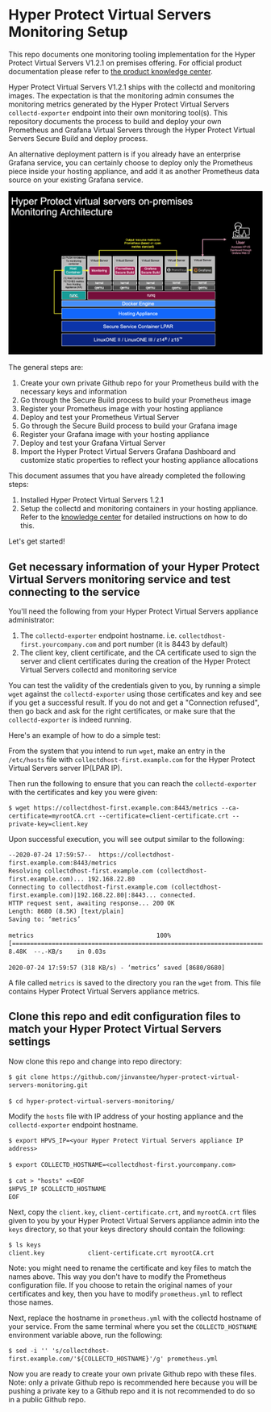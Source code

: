 # Hyper Protect Virtual Servers Monitoring Setup

This repo documents one monitoring tooling implementation for the Hyper Protect Virtual Servers V1.2.1 on premises offering. For official product documentation please refer to [the product knowledge center](https://www.ibm.com/support/knowledgecenter/SSHPMH_1.2.x/topics/hpvs121.html).

Hyper Protect Virtual Servers V1.2.1 ships with the collectd and monitoring images. The expectation is that the monitoring admin consumes the monitoring metrics generated by the Hyper Protect Virtual Servers `collectd-exporter` endpoint into their own monitoring tool(s). This repository documents the process to build and deploy your own Prometheus and Grafana Virtual Servers through the Hyper Protect Virtual Servers Secure Build and deploy process.

An alternative deployment pattern is if you already have an enterprise Grafana service, you can certainly choose to deploy only the Prometheus piece inside your hosting appliance, and add it as another Prometheus data source on your existing Grafana service.


![architecturediagram](images/hpvsmonitoring.png)

The general steps are:
1. Create your own private Github repo for your Prometheus build with the necessary keys and information
2. Go through the Secure Build process to build your Prometheus image
3. Register your Prometheus image with your hosting appliance
4. Deploy and test your Prometheus Virtual Server
5. Go through the Secure Build process to build your Grafana image
6. Register your Grafana image with your hosting appliance
7. Deploy and test your Grafana Virtual Server
8. Import the Hyper Protect Virtual Servers Grafana Dashboard and customize static properties to reflect your hosting appliance allocations

This document assumes that you have already completed the following steps:
1. Installed Hyper Protect Virtual Servers 1.2.1
2. Setup the collectd and monitoring containers in your hosting appliance. Refer to the [knowledge center](https://www.ibm.com/support/knowledgecenter/SSHPMH_1.2.x/topics/create_mc.html) for detailed instructions on how to do this.

Let's get started!

## Get necessary information of your Hyper Protect Virtual Servers monitoring service and test connecting to the service

You'll need the following from your Hyper Protect Virtual Servers appliance administrator:

1. The `collectd-exporter` endpoint hostname. i.e. `collectdhost-first.yourcompany.com` and port number (it is 8443 by default)
2. The client key, client certificate, and the CA certificate used to sign the server and client certificates during the creation of the Hyper Protect Virtual Servers collectd and monitoring service

You can test the validity of the credentials given to you, by running a simple `wget` against the `collectd-exporter` using those certificates and key and see if you get a successful result. If you do not and get a "Connection refused", then go back and ask for the right certificates, or make sure that the `collectd-exporter` is indeed running.

Here's an example of how to do a simple test:

From the system that you intend to run `wget`, make an entry in the `/etc/hosts` file with `collectdhost-first.example.com` for the Hyper Protect Virtual Servers server IP(LPAR IP).

Then run the following to ensure that you can reach the `collectd-exporter` with the certificates and key you were given:

```
$ wget https://collectdhost-first.example.com:8443/metrics --ca-certificate=myrootCA.crt --certificate=client-certificate.crt --private-key=client.key
```

Upon successful execution, you will see output similar to the following:

```
--2020-07-24 17:59:57--  https://collectdhost-first.example.com:8443/metrics
Resolving collectdhost-first.example.com (collectdhost-first.example.com)... 192.168.22.80
Connecting to collectdhost-first.example.com (collectdhost-first.example.com)|192.168.22.80|:8443... connected.
HTTP request sent, awaiting response... 200 OK
Length: 8680 (8.5K) [text/plain]
Saving to: ‘metrics’

metrics                                  100%[================================================================================>]   8.48K  --.-KB/s    in 0.03s

2020-07-24 17:59:57 (318 KB/s) - ‘metrics’ saved [8680/8680]
```

A file called `metrics` is saved to the directory you ran the `wget` from. This file contains Hyper Protect Virtual Servers appliance metrics.

## Clone this repo and edit configuration files to match your Hyper Protect Virtual Servers settings

Now clone this repo and change into repo directory:

```
$ git clone https://github.com/jinvanstee/hyper-protect-virtual-servers-monitoring.git

$ cd hyper-protect-virtual-servers-monitoring/
```

Modify the `hosts` file with IP address of your hosting appliance and the `collectd-exporter` endpoint hostname.

```
$ export HPVS_IP=<your Hyper Protect Virtual Servers appliance IP address>

$ export COLLECTD_HOSTNAME=<collectdhost-first.yourcompany.com>

$ cat > "hosts" <<EOF
$HPVS_IP $COLLECTD_HOSTNAME
EOF
```

Next, copy the `client.key`, `client-certificate.crt`, and `myrootCA.crt` files given to you by your Hyper Protect Virtual Servers appliance admin into the `keys` directory, so that your keys directory should contain the following:

```
$ ls keys
client.key            client-certificate.crt myrootCA.crt
```

Note: you might need to rename the certificate and key files to match the names above. This way you don't have to modify the Prometheus configuration file. If you choose to retain the original names of your certificates and key, then you have to modify `prometheus.yml` to reflect those names.

Next, replace the hostname in `prometheus.yml` with the collectd hostname of your service. From the same terminal where you set the `COLLECTD_HOSTNAME` environment variable above, run the following:

```
$ sed -i '' 's/collectdhost-first.example.com/'${COLLECTD_HOSTNAME}'/g' prometheus.yml
```

Now you are ready to create your own private Github repo with these files. Note: only a private Github repo is recommended here because you will be pushing a private key to a Github repo and it is not recommended to do so in a public Github repo.



